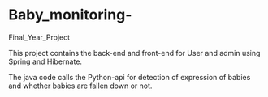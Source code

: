# Baby_monitoring-
Final_Year_Project

This project contains the back-end and front-end for User and admin using Spring and Hibernate.

The java code calls the Python-api for detection of expression of babies and whether babies are fallen down or not.  


